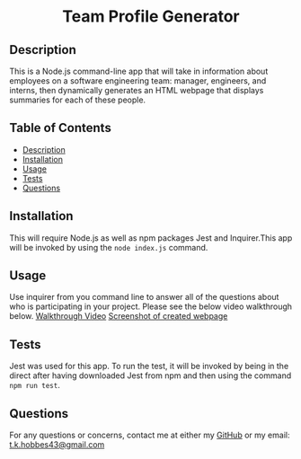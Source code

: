 <h1 align="center"> Team Profile Generator </h1>



## Description

This is a Node.js command-line app that will take in information about employees on a software engineering team: manager, engineers, and interns, then dynamically generates an HTML webpage that displays summaries for each of these people.

## Table of Contents
- [Description](#description)
- [Installation](#installation)
- [Usage](#usage)
- [Tests](#tests)
- [Questions](#questions)

## Installation
This will require Node.js as well as npm packages Jest and Inquirer.This app will be invoked by using the `node index.js` command.

## Usage
Use inquirer from you command line to answer all of the questions about who is participating in your project.  Please see the below video walkthrough below.
[Walkthrough Video](https://drive.google.com/file/d/1b30C6G612l0aFkmz4ycoqjO7F48KyXZZ/view)
[Screenshot of created webpage](./assests/images/screenshot.PNG)

## Tests
Jest was used for this app.  To run the test, it will be invoked by being in the direct after having downloaded Jest from npm and then using the command `npm run test`. 

## Questions
For any questions or concerns, contact me at either my [GitHub](https://github.com/tkhobbes43)
or my email: t.k.hobbes43@gmail.com
